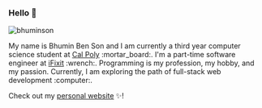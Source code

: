 ### Hello 👋
<p align="left"> <img src="https://komarev.com/ghpvc/?username=bhuminson" alt="bhuminson" /> </p>
My name is Bhumin Ben Son and I am currently a third year computer science student at <a href="https://calpoly.edu">Cal Poly<a/> :mortar_board:. I'm a part-time software engineer at <a href="https://ifixit.com">iFixit<a/> :wrench:. Programming is my profession, my hobby, and my passion. Currently, I am exploring the path of full-stack web development :computer:. 

Check out my <a href="https://bhuminson.github.io">personal website<a/> :sparkles:!

